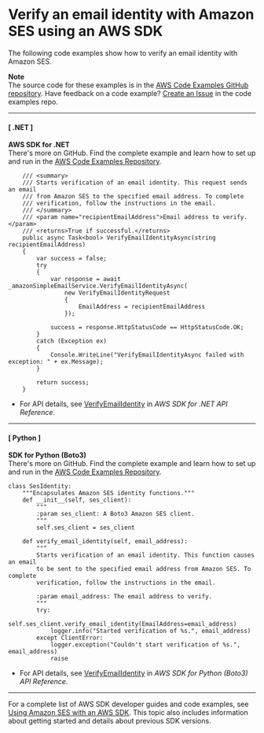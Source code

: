 # Verify an email identity with Amazon SES using an AWS SDK<a name="example_ses_VerifyEmailIdentity_section"></a>

The following code examples show how to verify an email identity with Amazon SES\.

**Note**  
The source code for these examples is in the [AWS Code Examples GitHub repository](https://github.com/awsdocs/aws-doc-sdk-examples)\. Have feedback on a code example? [Create an Issue](https://github.com/awsdocs/aws-doc-sdk-examples/issues/new/choose) in the code examples repo\. 

------
#### [ \.NET ]

**AWS SDK for \.NET**  
 There's more on GitHub\. Find the complete example and learn how to set up and run in the [AWS Code Examples Repository](https://github.com/awsdocs/aws-doc-sdk-examples/tree/main/dotnetv3/SES#code-examples)\. 
  

```
    /// <summary>
    /// Starts verification of an email identity. This request sends an email
    /// from Amazon SES to the specified email address. To complete
    /// verification, follow the instructions in the email.
    /// </summary>
    /// <param name="recipientEmailAddress">Email address to verify.</param>
    /// <returns>True if successful.</returns>
    public async Task<bool> VerifyEmailIdentityAsync(string recipientEmailAddress)
    {
        var success = false;
        try
        {
            var response = await _amazonSimpleEmailService.VerifyEmailIdentityAsync(
                new VerifyEmailIdentityRequest
                {
                    EmailAddress = recipientEmailAddress
                });

            success = response.HttpStatusCode == HttpStatusCode.OK;
        }
        catch (Exception ex)
        {
            Console.WriteLine("VerifyEmailIdentityAsync failed with exception: " + ex.Message);
        }

        return success;
    }
```
+  For API details, see [VerifyEmailIdentity](https://docs.aws.amazon.com/goto/DotNetSDKV3/email-2010-12-01/VerifyEmailIdentity) in *AWS SDK for \.NET API Reference*\. 

------
#### [ Python ]

**SDK for Python \(Boto3\)**  
 There's more on GitHub\. Find the complete example and learn how to set up and run in the [AWS Code Examples Repository](https://github.com/awsdocs/aws-doc-sdk-examples/tree/main/python/example_code/ses#code-examples)\. 
  

```
class SesIdentity:
    """Encapsulates Amazon SES identity functions."""
    def __init__(self, ses_client):
        """
        :param ses_client: A Boto3 Amazon SES client.
        """
        self.ses_client = ses_client

    def verify_email_identity(self, email_address):
        """
        Starts verification of an email identity. This function causes an email
        to be sent to the specified email address from Amazon SES. To complete
        verification, follow the instructions in the email.

        :param email_address: The email address to verify.
        """
        try:
            self.ses_client.verify_email_identity(EmailAddress=email_address)
            logger.info("Started verification of %s.", email_address)
        except ClientError:
            logger.exception("Couldn't start verification of %s.", email_address)
            raise
```
+  For API details, see [VerifyEmailIdentity](https://docs.aws.amazon.com/goto/boto3/email-2010-12-01/VerifyEmailIdentity) in *AWS SDK for Python \(Boto3\) API Reference*\. 

------

For a complete list of AWS SDK developer guides and code examples, see [Using Amazon SES with an AWS SDK](sdk-general-information-section.md)\. This topic also includes information about getting started and details about previous SDK versions\.
